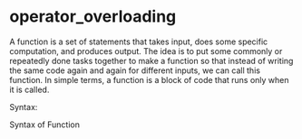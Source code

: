 # operator_overloading
A function is a set of statements that takes input, does some specific computation, and produces output. The idea is to put some commonly or repeatedly done tasks together to make a function so that instead of writing the same code again and again for different inputs, we can call this function.
In simple terms, a function is a block of code that runs only when it is called.

Syntax:

Syntax of Function
